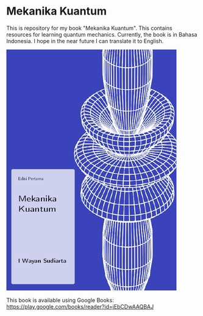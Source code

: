 # Mekanika Kuantum
This is repository for my book "Mekanika Kuantum". This contains resources for learning quantum mechanics. Currently, the book is in Bahasa Indonesia. I hope in the near future I can translate it to English.

![Cover Buku Mekanika Kuantum](buku-mekkuantum.png)

This book is available using Google Books: https://play.google.com/books/reader?id=jEbCDwAAQBAJ
